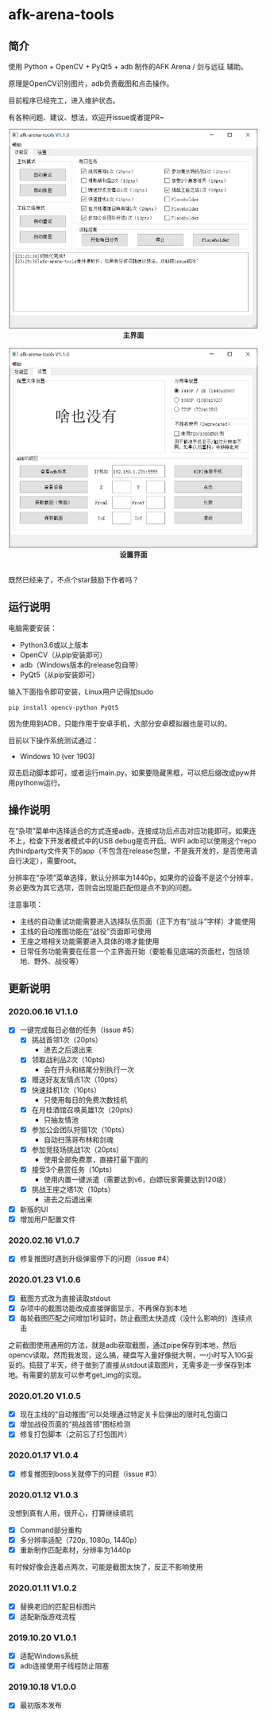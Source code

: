# afk-arena-tools

## 简介

使用 Python + OpenCV + PyQt5 + adb 制作的AFK Arena / 剑与远征 辅助。

原理是OpenCV识别图片，adb负责截图和点击操作。

目前程序已经完工，进入维护状态。

有各种问题、建议、想法，欢迎开issue或者提PR~

<p align="center">
  <img src="./_docs/img/main_gui.png" alt="main_gui" width="500"/>
  <br>
  <b>主界面</b>
  <br><br>
  <img src="./_docs/img/settings_gui.png" alt="settings_gui" width="500"/>
  <br>
  <b>设置界面</b>
  <br><br>
</p>

既然已经来了，不点个star鼓励下作者吗？

## 运行说明

电脑需要安装：

* Python3.6或以上版本
* OpenCV（从pip安装即可）
* adb（Windows版本的release包自带）
* PyQt5（从pip安装即可）

输入下面指令即可安装，Linux用户记得加sudo

```
pip install opencv-python PyQt5
```

因为使用到ADB，只能作用于安卓手机，大部分安卓模拟器也是可以的。

目前以下操作系统测试通过：
* Windows 10 (ver 1903)

双击启动脚本即可，或者运行main.py。如果要隐藏黑框，可以把后缀改成pyw并用pythonw运行。

## 操作说明

在“杂项”菜单中选择适合的方式连接adb，连接成功后点击对应功能即可。如果连不上，检查下开发者模式中的USB debug是否开启。WIFI adb可以使用这个repo内thirdparty文件夹下的app（不包含在release包里，不是我开发的，是否使用请自行决定），需要root。

分辨率在“杂项”菜单选择，默认分辨率为1440p，如果你的设备不是这个分辨率，务必更改为其它选项，否则会出现能匹配但是点不到的问题。

注意事项：
* 主线的自动重试功能需要进入选择队伍页面（正下方有“战斗”字样）才能使用
* 主线的自动推图功能在“战役”页面即可使用
* 王座之塔相关功能需要进入具体的塔才能使用
* 日常任务功能需要在任意一个主界面开始（要能看见底端的页面栏，包括领地、野外、战役等）

## 更新说明

### 2020.06.16 V1.1.0

* [x] 一键完成每日必做的任务（issue #5）
    * [x] 挑战首领1次（20pts）
        * 进去之后退出来
    * [x] 领取战利品2次（10pts）
        * 会在开头和结尾分别执行一次
    * [x] 赠送好友友情点1次（10pts）
    * [x] 快速挂机1次（10pts）
        * 只使用每日的免费次数挂机
    * [x] 在月桂酒馆召唤英雄1次（20pts）
        * 只抽友情池
    * [x] 参加公会团队狩猎1次（10pts）
        * 自动扫荡哥布林和剑魂
    * [x] 参加竞技场挑战1次（20pts）
        * 使用全部免费票，直接打最下面的
    * [x] 接受3个悬赏任务（10pts）
        * 使用内置一键派遣（需要达到v6，白嫖玩家需要达到120级）
    * [x] 挑战王座之塔1次（10pts）
        * 进去之后退出来
* [x] 新版的UI
* [x] 增加用户配置文件

### 2020.02.16 V1.0.7

* [x] 修复推图时遇到升级弹窗停下的问题（issue #4）

### 2020.01.23 V1.0.6

* [x] 截图方式改为直接读取stdout
* [x] 杂项中的截图功能改成直接弹窗显示，不再保存到本地
* [x] 每轮截图匹配之间增加1秒延时，防止截图太快造成（没什么影响的）连续点击

之前截图使用通用的方法，就是adb获取截图，通过pipe保存到本地，然后opencv读取。然而我发现，这么搞，硬盘写入量好像挺大啊，一小时写入10G妥妥的。捣鼓了半天，终于做到了直接从stdout读取图片，无需多走一步保存到本地。有需要的朋友可以参考get_img的实现。

### 2020.01.20 V1.0.5

* [x] 现在主线的“自动推图”可以处理通过特定关卡后弹出的限时礼包窗口
* [x] 增加战役页面的“挑战首领”图标检测
* [x] 修复打包脚本（之前忘了打包图片）

### 2020.01.17 V1.0.4

* [x] 修复推图到boss关就停下的问题（issue #3）

### 2020.01.12 V1.0.3

没想到真有人用，很开心，打算继续填坑

* [x] Command部分重构
* [x] 多分辨率适配（720p, 1080p, 1440p）
* [x] 重新制作匹配素材，分辨率为1440p

有时候好像会连着点两次，可能是截图太快了，反正不影响使用

### 2020.01.11 V1.0.2

* [x] 替换老旧的匹配目标图片
* [x] 适配新版游戏流程

### 2019.10.20 V1.0.1

* [x] 适配Windows系统
* [x] adb连接使用子线程防止阻塞

### 2019.10.18 V1.0.0

* [x] 最初版本发布
